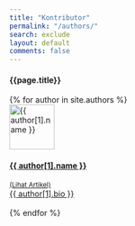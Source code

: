 ```yaml
---
title: "Kontributor"
permalink: "/authors/"
search: exclude
layout: default
comments: false
---
```


<div class="container">
    <h4 class="font-weight-bold spanborder"><span>{{page.title}}</span></h4>
    <div class="row gap-y listrecent listrecent listauthor">
        {% for author in site.authors %}
        <div class="col-lg-6 mb-4">
            <div class="p-4 border rounded">
                <div class="row">
                    <div class="col-md-3 mb-4 mb-md-0"><img alt="{{ author[1].name }}" src="{{site.baseurl}}/{{ author[1].avatar }}" class="rounded-circle" height="80" width="80"></div>
                    <div class="col-md-9">
                        <a href="{{site.baseurl}}/authors/{{ author[1].name | slugify }}">
                            <h4 class="text-dark mb-0"> {{ author[1].name }} </h4>
                            <small class="d-inline-block mt-1 mb-3 font-weight-normal">(Lihat Artikel)</small>
                            <div class="excerpt">{{ author[1].bio }}</div>
                        </a>
                        <div class="icon-block mt-3 d-flex justify-content-between">  
                            <div>
                                <a target="_blank" href="{{ author[1].twitter }}"><i class="fab fa-twitter text-muted" aria-hidden="true"></i></a>  &nbsp;
                                <a target="_blank" href="{{ author[1].site }}"><i class="fa fa-globe text-muted" aria-hidden="true"></i></a> &nbsp;
                            </div>
                        </div>
                    </div>
                </div>
            </div>
        </div>
        {% endfor %}
    </div>
</div>